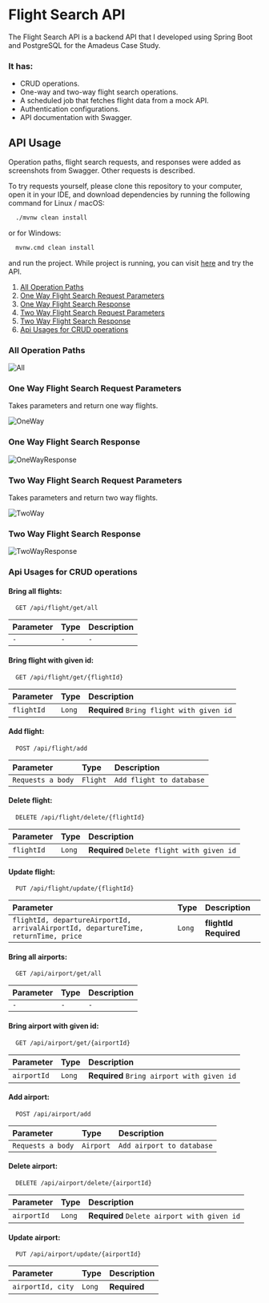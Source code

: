 # Flight Search API

The Flight Search API is a backend API that I developed using Spring Boot and PostgreSQL for the Amadeus Case Study.

### It has:
- CRUD operations.
- One-way and two-way flight search operations.
- A scheduled job that fetches flight data from a mock API.
- Authentication configurations.
- API documentation with Swagger.

## API Usage

Operation paths, flight search requests, and responses were added as screenshots from Swagger. Other requests is described.

To try requests yourself, please clone this repository to your computer, open it in your IDE, and download dependencies by running the following command for Linux / macOS:
```bash
  ./mvnw clean install
```
or for Windows: 
```bash
  mvnw.cmd clean install
```
and run the project. While project is running, you can visit [here](http://localhost:8080/swagger-ui/index.html) and try the API.

1. [All Operation Paths](#all-operation-paths)
2. [One Way Flight Search Request Parameters](#one-way-flight-search-request-parameters)
3. [One Way Flight Search Response](#one-way-flight-search-response)
4. [Two Way Flight Search Request Parameters](#two-way-flight-search-request-parameters)
5. [Two Way Flight Search Response](#two-way-flight-search-response)
6. [Api Usages for CRUD operations](#api-usages-for-crud-operations)

### All Operation Paths

![All](https://github.com/elifintizamoglu/FlightSearchApi/blob/master/src/main/resources/static/ApiScreenShots/all.png)

### One Way Flight Search Request Parameters
Takes parameters and return one way flights.

![OneWay](https://github.com/elifintizamoglu/FlightSearchApi/blob/master/src/main/resources/static/ApiScreenShots/OneWaySearch.png)

### One Way Flight Search Response

![OneWayResponse](https://github.com/elifintizamoglu/FlightSearchApi/blob/master/src/main/resources/static/ApiScreenShots/OneWaySearchResponse.png)

### Two Way Flight Search Request Parameters
Takes parameters and return two way flights.

![TwoWay](https://github.com/elifintizamoglu/FlightSearchApi/blob/master/src/main/resources/static/ApiScreenShots/TwoWaySearch.png)

### Two Way Flight Search Response

![TwoWayResponse](https://github.com/elifintizamoglu/FlightSearchApi/blob/master/src/main/resources/static/ApiScreenShots/TwoWayResponse.png)

### Api Usages for CRUD operations

#### Bring all flights:

```http
  GET /api/flight/get/all
```

| Parameter | Type     | Description                |
| :-------- | :------- | :------------------------- |
| `-` | `-` | `-` |

#### Bring flight with given id:

```http
  GET /api/flight/get/{flightId}
```

| Parameter | Type     | Description                       |
| :-------- | :------- | :-------------------------------- |
| `flightId`      | `Long` | **Required** `Bring flight with given id`|

#### Add flight:

```http
  POST /api/flight/add
```

| Parameter | Type     | Description                       |
| :-------- | :------- | :-------------------------------- |
| `Requests a body`      | `Flight` | `Add flight to database`  |

#### Delete flight:

```http
  DELETE /api/flight/delete/{flightId}
```

| Parameter | Type     | Description                       |
| :-------- | :------- | :-------------------------------- |
| `flightId`      | `Long` | **Required** `Delete flight with given id`|


#### Update flight:

```http
  PUT /api/flight/update/{flightId}
```

| Parameter | Type     | Description                       |
| :-------- | :------- | :-------------------------------- |
| `flightId, departureAirportId, arrivalAirportId, departureTime, returnTime, price`     | `Long` | **flightId Required** |


#### Bring all airports:

```http
  GET /api/airport/get/all
```

| Parameter | Type     | Description                |
| :-------- | :------- | :------------------------- |
| `-` | `-` | `-` |

#### Bring airport with given id:

```http
  GET /api/airport/get/{airportId}
```

| Parameter | Type     | Description                       |
| :-------- | :------- | :-------------------------------- |
| `airportId`      | `Long` | **Required** `Bring airport with given id`|

#### Add airport:

```http
  POST /api/airport/add
```
| Parameter | Type     | Description                       |
| :-------- | :------- | :-------------------------------- |
| `Requests a body`      | `Airport` | `Add airport to database`  |

#### Delete airport:

```http
  DELETE /api/airport/delete/{airportId}
```

| Parameter | Type     | Description                       |
| :-------- | :------- | :-------------------------------- |
| `airportId`      | `Long` | **Required** `Delete airport with given id`|


#### Update airport:

```http
  PUT /api/airport/update/{airportId}
```

| Parameter | Type     | Description                       |
| :-------- | :------- | :-------------------------------- |
| `airportId, city`     | `Long` | **Required** |


